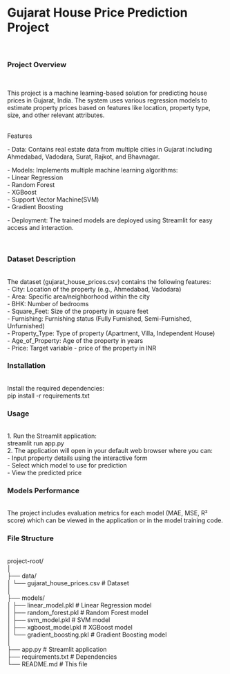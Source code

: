 <h1>Gujarat House Price Prediction Project</h1></br>
<h3>Project Overview</h3></br>
<p>This project is a machine learning-based solution for predicting house prices in Gujarat, India. The system uses various regression models to estimate property prices based on features like location, property type, size, and other relevant attributes.</p></br>
</h3>Features</h3>
<p> - Data: Contains real estate data from multiple cities in Gujarat including Ahmedabad, Vadodara, Surat, Rajkot, and Bhavnagar.</br>
<p> - Models: Implements multiple machine learning algorithms:</br>
        - Linear Regression </br>
        - Random Forest</br>
        - XGBoost</br>
        - Support Vector Machine(SVM)</br>
        - Gradient Boosting</br>
<p> - Deployment: The trained models are deployed using Streamlit for easy access and interaction.</p></br>
<h3>Dataset Description</h3></br>
The dataset (gujarat_house_prices.csv) contains the following features:</br>
- City: Location of the property (e.g., Ahmedabad, Vadodara)</br>
- Area: Specific area/neighborhood within the city</br>
- BHK: Number of bedrooms</br>
- Square_Feet: Size of the property in square feet</br>
- Furnishing: Furnishing status (Fully Furnished, Semi-Furnished, Unfurnished)</br>
- Property_Type: Type of property (Apartment, Villa, Independent House)</br>
- Age_of_Property: Age of the property in years</br>
- Price: Target variable - price of the property in INR</br>
<h3>Installation</h3></br>
Install the required dependencies:</br>
    pip install -r requirements.txt</br>
<h3>Usage</h3></br>
1. Run the Streamlit application:</br>
    streamlit run app.py</br>
2. The application will open in your default web browser where you can:</br>
    - Input property details using the interactive form</br>
    - Select which model to use for prediction</br>
    - View the predicted price</br>
<h3>Models Performance</h3></br>
The project includes evaluation metrics for each model (MAE, MSE, R² score) which can be viewed in the application or in the model training code.</br>
<h3>File Structure</h3></br>
project-root/ </br>
│</br>
├── data/</br>
│   └── gujarat_house_prices.csv       # Dataset</br>
│</br>
├── models/</br>
│   ├── linear_model.pkl               # Linear Regression model</br>
│   ├── random_forest.pkl              # Random Forest model</br>
│   ├── svm_model.pkl                  # SVM model</br>
│   ├── xgboost_model.pkl              # XGBoost model</br>
│   └── gradient_boosting.pkl          # Gradient Boosting model</br>
│</br>
├── app.py                             # Streamlit application</br>
├── requirements.txt                   # Dependencies</br>
└── README.md                          # This file</br>